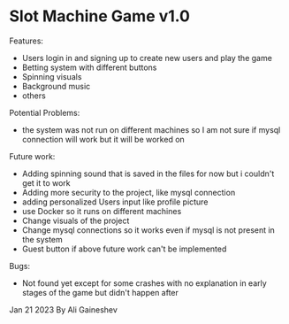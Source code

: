 # Slot Machine Game v1.0

Features:
* Users login in and signing up to create new users and play the game
* Betting system with different buttons
* Spinning visuals
* Background music
* others

Potential Problems:
* the system was not run on different machines so I am not sure if mysql connection will work but it will be worked on

Future work:
* Adding spinning sound that is saved in the files for now but i couldn't get it to work
* Adding more security to the project, like mysql connection
* adding personalized Users input like profile picture
* use Docker so it runs on different machines
* Change visuals of the project
* Change mysql connections so it works even if mysql is not present in the system
* Guest button if above future work can't be implemented 

Bugs:
* Not found yet except for some crashes with no explanation in early stages of the game but didn't happen after

Jan 21 2023
By Ali Gaineshev
